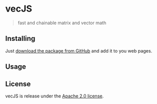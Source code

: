 # vecJS
> fast and chainable matrix and vector math

## Installing
Just [download the package from GitHub](https://github.com/xav/vecJS/archives/master) and add it to you web pages.

## Usage

## License
vecJS is release under the [Apache 2.0 license](http://www.apache.org/licenses/LICENSE-2.0).
